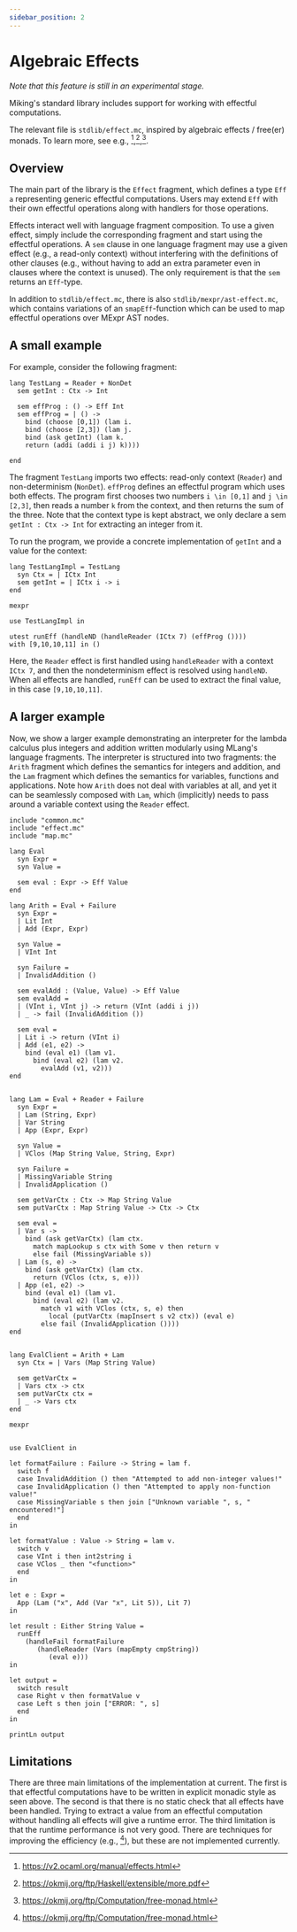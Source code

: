 ```yaml
---
sidebar_position: 2
---
```


# Algebraic Effects

*Note that this feature is still in an experimental stage.*

Miking's standard library includes support for working with effectful computations.

The relevant file is `stdlib/effect.mc`, inspired by algebraic effects / free(er) monads.  To learn more, see e.g., [^1],[^2],[^3].

## Overview

The main part of the library is the `Effect` fragment, which defines a type `Eff a` representing generic effectful computations.  Users may extend `Eff` with their own effectful operations along with handlers for those operations.

Effects interact well with language fragment composition.  To use a given effect, simply include the corresponding fragment and start using the effectful operations.  A `sem` clause in one language fragment may use a given effect (e.g., a read-only context) without interfering with the definitions of other clauses (e.g., without having to add an extra parameter even in clauses where the context is unused).  The only requirement is that the `sem` returns an `Eff`-type.

In addition to `stdlib/effect.mc`, there is also `stdlib/mexpr/ast-effect.mc`, which contains variations of an `smapEff`-function which can be used to map effectful operations over MExpr AST nodes.

## A small example

For example, consider the following fragment:
```mc
lang TestLang = Reader + NonDet
  sem getInt : Ctx -> Int

  sem effProg : () -> Eff Int
  sem effProg = | () ->
    bind (choose [0,1]) (lam i.
    bind (choose [2,3]) (lam j.
    bind (ask getInt) (lam k.
    return (addi (addi i j) k))))

end
```

The fragment `TestLang` imports two effects: read-only context (`Reader`) and non-determinism (`NonDet`).  `effProg` defines an effectful program which uses both effects.  The program first chooses two numbers `i \in [0,1]` and `j \in [2,3]`, then reads a number `k` from the context, and then returns the sum of the three.  Note that the context type is kept abstract, we only declare a sem `getInt : Ctx -> Int` for extracting an integer from it.

To run the program, we provide a concrete implementation of `getInt` and a value for the context:

```mc
lang TestLangImpl = TestLang
  syn Ctx = | ICtx Int
  sem getInt = | ICtx i -> i
end

mexpr

use TestLangImpl in

utest runEff (handleND (handleReader (ICtx 7) (effProg ()))) 
with [9,10,10,11] in ()
```

Here, the `Reader` effect is first handled using `handleReader` with a context `ICtx 7`, and then the nondeterminism effect is resolved using `handleND`.  When all effects are handled, `runEff` can be used to extract the final value, in this case `[9,10,10,11]`.

## A larger example

Now, we show a larger example demonstrating an interpreter for the lambda calculus plus integers and addition written modularly using MLang's language fragments.
The interpreter is structured into two fragments: the `Arith` fragment which defines the semantics for integers and addition, and the `Lam` fragment which defines the semantics for variables, functions and applications.
Note how `Arith` does not deal with variables at all, and yet it can be seamlessly composed with `Lam`, which (implicitly) needs to pass around a variable context using the `Reader` effect.

```mc
include "common.mc"
include "effect.mc"
include "map.mc"

lang Eval
  syn Expr =
  syn Value =

  sem eval : Expr -> Eff Value
end

lang Arith = Eval + Failure
  syn Expr =
  | Lit Int
  | Add (Expr, Expr)

  syn Value =
  | VInt Int

  syn Failure =
  | InvalidAddition ()

  sem evalAdd : (Value, Value) -> Eff Value
  sem evalAdd =
  | (VInt i, VInt j) -> return (VInt (addi i j))
  | _ -> fail (InvalidAddition ())

  sem eval =
  | Lit i -> return (VInt i)
  | Add (e1, e2) ->
    bind (eval e1) (lam v1.
      bind (eval e2) (lam v2.
        evalAdd (v1, v2)))
end


lang Lam = Eval + Reader + Failure
  syn Expr =
  | Lam (String, Expr)
  | Var String
  | App (Expr, Expr)

  syn Value =
  | VClos (Map String Value, String, Expr)

  syn Failure =
  | MissingVariable String
  | InvalidApplication ()

  sem getVarCtx : Ctx -> Map String Value
  sem putVarCtx : Map String Value -> Ctx -> Ctx

  sem eval =
  | Var s ->
    bind (ask getVarCtx) (lam ctx.
      match mapLookup s ctx with Some v then return v
      else fail (MissingVariable s))
  | Lam (s, e) ->
    bind (ask getVarCtx) (lam ctx.
      return (VClos (ctx, s, e)))
  | App (e1, e2) ->
    bind (eval e1) (lam v1.
      bind (eval e2) (lam v2.
        match v1 with VClos (ctx, s, e) then
          local (putVarCtx (mapInsert s v2 ctx)) (eval e)
        else fail (InvalidApplication ())))
end


lang EvalClient = Arith + Lam
  syn Ctx = | Vars (Map String Value)

  sem getVarCtx =
  | Vars ctx -> ctx
  sem putVarCtx ctx =
  | _ -> Vars ctx
end

mexpr


use EvalClient in

let formatFailure : Failure -> String = lam f.
  switch f
  case InvalidAddition () then "Attempted to add non-integer values!"
  case InvalidApplication () then "Attempted to apply non-function value!"
  case MissingVariable s then join ["Unknown variable ", s, " encountered!"]
  end
in

let formatValue : Value -> String = lam v.
  switch v
  case VInt i then int2string i
  case VClos _ then "<function>"
  end
in

let e : Expr =
  App (Lam ("x", Add (Var "x", Lit 5)), Lit 7)
in

let result : Either String Value =
  runEff
    (handleFail formatFailure
       (handleReader (Vars (mapEmpty cmpString))
          (eval e)))
in

let output =
  switch result
  case Right v then formatValue v
  case Left s then join ["ERROR: ", s]
  end
in

printLn output
```


## Limitations

There are three main limitations of the implementation at current. The first is that effectful computations have to be written in explicit monadic style as seen above.  The second is that there is no static check that all effects have been handled.  Trying to extract a value from an effectful computation without handling all effects will give a runtime error.  The third limitation is that the runtime performance is not very good.  There are techniques for improving the efficiency (e.g., [^3]), but these are not implemented currently.

[^1]: https://v2.ocaml.org/manual/effects.html
[^2]: https://okmij.org/ftp/Haskell/extensible/more.pdf
[^3]: https://okmij.org/ftp/Computation/free-monad.html
